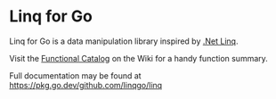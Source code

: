 # Linq for Go

Linq for Go is a data manipulation library inspired by
[.Net Linq](https://learn.microsoft.com/en-us/dotnet/standard/linq/).

Visit the
[Functional Catalog](https://github.com/linqgo/linq/blob/main/doc/catalog.md)
on the Wiki for a handy function summary.

Full documentation may be found at <https://pkg.go.dev/github.com/linqgo/linq>
